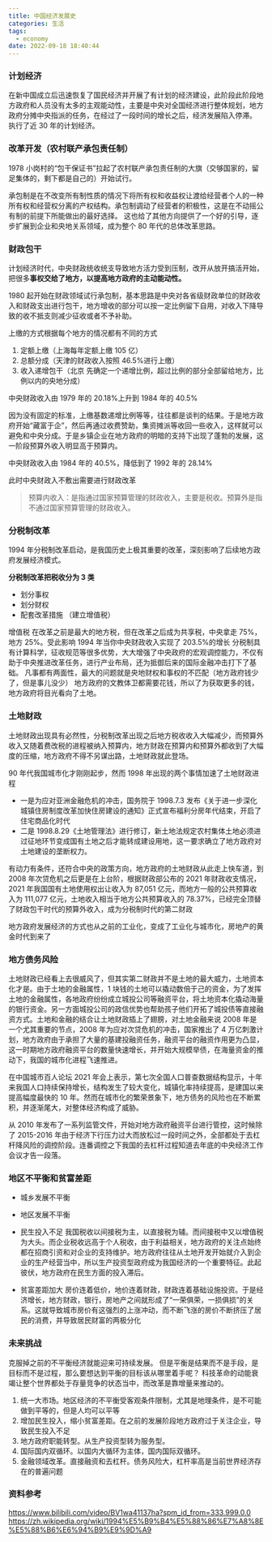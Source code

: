 ```yaml
---
title: 中国经济发展史
categories: 生活
tags:
  - economy
date: 2022-09-18 18:40:44
---
```


### 计划经济

在新中国成立后迅速恢复了国民经济并开展了有计划的经济建设，此阶段此阶段地方政府和人员没有太多的主观能动性，主要是中央对全国经济进行整体规划，地方政府分摊中央指派的任务，在经过了一段时间的增长之后，经济发展陷入停滞。
执行了近 30 年的计划经济。

### 改革开发（农村联产承包责任制）

1978 小岗村的“包干保证书”拉起了农村联产承包责任制的大旗（交够国家的，留足集体的，剩下都是自己的）开始试行。

承包制是在不改变所有制性质的情况下将所有权和收益权让渡给经营者个人的一种所有权和经营权分离的产权结构。承包制调动了经营者的积极性，这是在不动摇公有制的前提下所能做出的最好选择。
这也给了其他方向提供了一个好的引导，逐步扩展到企业和央地关系领域，成为整个 80 年代的总体改革思路。

### 财政包干

计划经济时代，中央财政统收统支导致地方活力受到压制，改开从放开搞活开始，把很多**事权交给了地方，以提高地方政府的主动能动性。**

1980 起开始在财政领域试行承包制，基本思路是中央对各省级财政单位的财政收入和财政支出进行包干，地方增收的部分可以按一定比例留下自用，对收入下降导致的收不抵支则减少征收或者不予补助。

上缴的方式根据每个地方的情况都有不同的方式

1. 定额上缴（上海每年定额上缴 105 亿）
2. 总额分成（天津的财政收入按照 46.5%进行上缴）
3. 收入递增包干（北京 先确定一个递增比例，超过比例的部分全部留给地方，比例以内的央地分成）

中央财政收入由 1979 年的 20.18%上升到 1984 年的 40.5%

因为没有固定的标准，上缴基数递增比例等等，往往都是谈判的结果。于是地方政府开始“藏富于企”，然后再通过收费赞助，集资摊派等收回一些收入，这样就可以避免和中央分成。于是乡镇企业在地方政府的明暗的支持下出现了蓬勃的发展，这一阶段预算外收入明显高于预算内。

中央财政收入由 1984 年的 40.5%，降低到了 1992 年的 28.14%

此时中央财政入不敷出需要进行财政改革

> 预算内收入：是指通过国家预算管理的财政收入，主要是税收。预算外是指不通过国家预算管理的财政收入。

### 分税制改革

1994 年分税制改革启动，是我国历史上极其重要的改革，深刻影响了后续地方政府发展经济模式。

**分税制改革把税收分为 3 类**

- 划分事权
- 划分财权
- 配套改革措施 （建立增值税）

增值税 在改革之前是最大的地方税，但在改革之后成为共享税，中央拿走 75%，地方 25%。受此影响 1994 年当你中央财政收入实现了 203.5%的增长
分税制具有计算科学，征收规范等很多优势，大大增强了中央政府的宏观调控能力，不仅有助于中央推进改革任务，进行产业布局，还为抵御后来的国际金融冲击打下了基础。
凡事都有两面性，最大的问题就是央地财权和事权的不匹配（地方政府钱少了，但是事儿没少）
地方政府的文教体卫都需要花钱，所以了为获取更多的钱，地方政府将目光看向了土地。

### 土地财政

土地财政出现具有必然性，分税制改革出现之后地方税收收入大幅减少，而预算外收入又随着费改税的进程被纳入预算内，地方财政在预算内和预算外都收到了大幅度的压缩，地方政府不得不另谋出路，土地财政就此登场。

90 年代我国城市化才刚刚起步，然而 1998 年出现的两个事情加速了土地财政进程

- 一是为应对亚洲金融危机的冲击，国务院于 1998.7.3 发布《关于进一步深化城镇住房制度改革加快住房建设的通知》正式宣布福利分房年代结束，开启了住宅商品化时代
- 二是 1998.8.29《土地管理法》进行修订，新土地法规定农村集体土地必须进过征地环节变成国有土地之后才能转成建设用地，这一要求确立了地方政府对土地建设的垄断权力。

有动力有条件，还符合中央的政策方向，地方政府的土地财政从此走上快车道，到 2008 年次贷危机之后更是在上台阶，根据财政部公布的 2021 年财政收支情况，2021 年我国国有土地使用权出让收入为 87,051 亿元，而地方一般的公共预算收入为 111,077 亿元，土地收入相当于地方公共预算收入的 78.37%，已经完全顶替了财政包干时代的预算外收入，成为分税制时代的第二财政

地方政府发展经济的方式也从之前的工业化，变成了工业化与城市化，房地产的黄金时代到来了

### 地方债务风险

土地财政已经看上去很威风了，但其实第二财政并不是土地的最大威力，土地资本化才是。由于土地的金融属性，1 块钱的土地可以撬动数倍于己的资金，为了发挥土地的金融属性，各地政府纷纷成立城投公司等融资平台，将土地资本化撬动海量的银行资金。另一方面城投公司的政信优势也帮助孩子他们开拓了城投债等直接融资方式。土地和金融的结合让土地财政插上了翅膀，对土地金融来说 2008 年是一个尤其重要的节点，2008 年为应对次贷危机的冲击，国家推出了 4 万亿刺激计划，地方政府由于承担了大量的基建投融资任务，融资平台的融资作用更为凸显，这一时期地方政府融资平台的数量快速增长，并开始大规模举债，在海量资金的推动下，我国的城市化进程飞速推进。

在中国城市百人论坛 2021 年会上表示，第七次全国人口普查数据结构显示，十年来我国人口持续保持增长，结构发生了较大变化，城镇化率持续提高，是建国以来提高幅度最快的 10 年。然而在城市化的繁荣景象下，地方债务的风险也在不断累积，并逐渐尾大，对整体经济构成了威胁。

从 2010 年发布了一系列监管文件，开始对地方政府融资平台进行管控，这时候除了 2015-2016 年由于经济下行压力过大而放松过一段时间之外，全部都处于去杠杆降风险的调控阶段。连番调控之下我国的去杠杆过程知道去年底的中央经济工作会议才告一段落。

### 地区不平衡和贫富差距

- 城乡发展不平衡
- 地区发展不平衡
- 民生投入不足
  我国税收以间接税为主，以直接税为辅。而间接税中又以增值税为大头。而企业税收远高于个人税收，由于利益相关，地方政府的关注点始终都在招商引资和对企业的支持维护。地方政府往往从土地开发开始就介入到企业的生产经营当中，所以生产投资型政府成为我国经济的一个重要特征。此起彼伏，地方政府在民生方面的投入滞后。

- 贫富差距加大
  房价连着低价，地价连着财政，财政连着基础设施投资。于是经济增长，地方财政，银行，房地产之间就形成了“一荣俱荣，一损俱损”的关系。这就导致城市房价有这强烈的上涨冲动，而不断飞涨的房价不断挤压了居民的消费，并导致居民财富的两极分化

### 未来挑战

克服掉之前的不平衡经济就能迎来可持续发展。
但是平衡是结果而不是手段，是目标而不是过程，那么要想达到平衡的目标该从哪里着手呢？
科技革命的动能衰竭让整个世界都处于存量竞争的状态当中，而改革是靠增量来推动的。

1. 统一大市场。地区经济的不平衡受客观条件限制，尤其是地理条件，是不可能做到平等的，但是人均可以平等
2. 增加民生投入，缩小贫富差距。在之前的发展阶段地方政府过于关注企业，导致民生投入不足
3. 地方政府职能转型。从生产投资型转为服务型。
4. 国际国内双循环。以国内大循环为主体，国内国际双循环。
5. 金融领域改革。直接融资和去杠杆。债务风险大，杠杆率高是当前世界经济存在的普遍问题

### 资料参考

https://www.bilibili.com/video/BV1wa41137ha?spm_id_from=333.999.0.0
https://zh.wikipedia.org/wiki/1994%E5%B9%B4%E5%88%86%E7%A8%8E%E5%88%B6%E6%94%B9%E9%9D%A9
